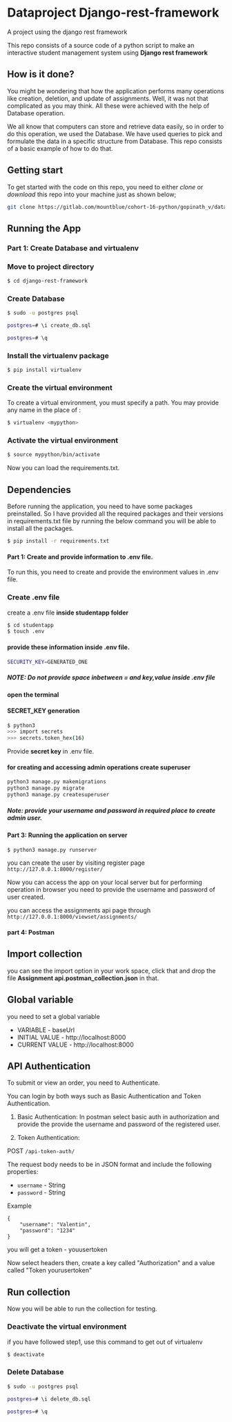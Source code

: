 # Dataproject Django-rest-framework

A project using the django rest framework

This repo consists of a source code of a python script to make an interactive student management system
using **Django rest framework**

## How is it done?

You might be wondering that how the application performs many operations like creation, deletion, and update of assignments. Well, it was not that complicated as you may think. All these were achieved with the help of Database operation. 

We all know that computers can store and retrieve data easily, so in order to do this operation, we used the Database. We have used queries to pick and formulate the data in a specific structure from Database. This repo consists of a basic example of how to do that.


## Getting start

To get started with the code on this repo, you need to either *clone* or *download* this repo into your machine just as shown below;

```bash
git clone https://gitlab.com/mountblue/cohort-16-python/gopinath_v/dataproject-django-rest-framework
```

## Running the App

### Part 1: Create Database and virtualenv

### Move to project directory
```bash
$ cd django-rest-framework
```

### Create Database
```bash
$ sudo -u postgres psql
```

```bash
postgres=# \i create_db.sql
```

```bash
postgres=# \q
```

### Install the virtualenv package
```bash
$ pip install virtualenv
```
### Create the virtual environment
To create a virtual environment, you must specify a path. You may provide any name in the place of <mypython>:
```bash
$ virtualenv <mypython>
```
  
### Activate the virtual environment
```bash
$ source mypython/bin/activate
```

Now you can load the requirements.txt.
## Dependencies

Before running the application, you need to have some packages preinstalled. So I have provided all the required packages and their versions in requirements.txt file by running the below command you will be able to install all the packages.

```bash
$ pip install -r requirements.txt
```

#### Part 1: Create and provide information to .env file.

To run this, you need to create and provide the environment values in .env file.

### Create .env file
create a .env file **inside studentapp folder**

```bash
$ cd studentapp
$ touch .env
```
#### provide these information inside .env file.

```bash
SECURITY_KEY=GENERATED_ONE
```
##### NOTE: Do not provide space inbetween = and key,value inside .env file

#### open the terminal

#### SECRET_KEY generation

```bash
$ python3
>>> import secrets
>>> secrets.token_hex(16)
```
Provide **secret key** in .env file. 

#### for creating and accessing admin operations create superuser

```bash
python3 manage.py makemigrations
python3 manage.py migrate
python3 manage.py createsuperuser
```
##### Note: provide your username and password in required place to create admin user.

#### Part 3: Running the application on server

```bash
$ python3 manage.py runserver

```

you can create the user by visiting register page ```http://127.0.0.1:8000/register/```

Now you can access the app on your local server but for performing operation in browser you need to provide the username and password of user created.

you can access the assignments api page through ```http://127.0.0.1:8000/viewset/assignments/```
#### part 4: Postman

## Import collection ##

you can see the import option in your work space, click that and drop the file
**Assignment api.postman_collection.json** in that.

## Global variable ##

you need to set a global variable 

* VARIABLE - baseUrl
* INITIAL VALUE - http://localhost:8000
* CURRENT VALUE - http://localhost:8000

## API Authentication ##

To submit or view an order, you need to Authenticate.

You can login by both ways such as Basic Authentication and Token Authentication.

1. Basic Authentication:
In postman select basic auth in authorization and provide the provide the username 
and password of the registered user.  

2. Token Authentication:
    
POST `/api-token-auth/`
    
The request body needs to be in JSON format and include the following properties:
- `username` - String
- `password` - String
    
Example
```
{
    "username": "Valentin",
    "password": "1234"
}
```

you will get a token - youusertoken

Now select headers then, create a key called "Authorization" and a value 
called "Token yourusertoken"

## Run collection ##
Now you will be able to run the collection for testing.

### Deactivate the virtual environment
if you have followed step1, use this command to get out of virtualenv
```bash
$ deactivate

```
### Delete Database
```bash
$ sudo -u postgres psql
```

```bash
postgres=# \i delete_db.sql
```

```bash
postgres=# \q
```
